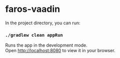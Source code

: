 ﻿# faros-vaadin

In the project directory, you can run:

### `./gradlew clean appRun`

Runs the app in the development mode.\
Open [http://localhost:8080](http://localhost:8080) to view it in your browser.
